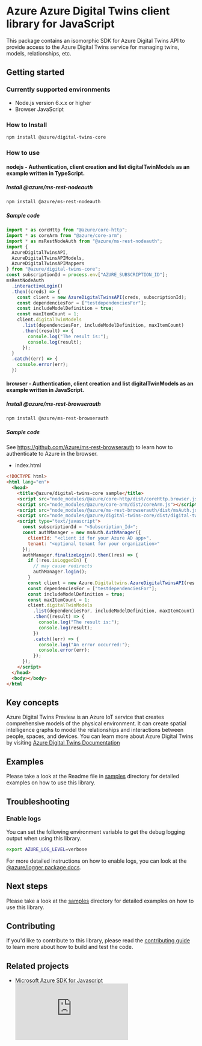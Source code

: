 # Azure Azure Digital Twins client library for JavaScript

This package contains an isomorphic SDK for Azure Digital Twins API to provide access to the Azure Digital Twins service for managing twins, models, relationships, etc.

## Getting started

### Currently supported environments

- Node.js version 6.x.x or higher
- Browser JavaScript

### How to Install

```bash
npm install @azure/digital-twins-core
```

### How to use

#### nodejs - Authentication, client creation and list digitalTwinModels as an example written in TypeScript.

##### Install @azure/ms-rest-nodeauth

```bash
npm install @azure/ms-rest-nodeauth
```

##### Sample code

```typescript
import * as coreHttp from "@azure/core-http";
import * as coreArm from "@azure/core-arm";
import * as msRestNodeAuth from "@azure/ms-rest-nodeauth";
import {
  AzureDigitalTwinsAPI,
  AzureDigitalTwinsAPIModels,
  AzureDigitalTwinsAPIMappers
} from "@azure/digital-twins-core";
const subscriptionId = process.env["AZURE_SUBSCRIPTION_ID"];
msRestNodeAuth
  .interactiveLogin()
  .then((creds) => {
    const client = new AzureDigitalTwinsAPI(creds, subscriptionId);
    const dependenciesFor = ["testdependenciesFor"];
    const includeModelDefinition = true;
    const maxItemCount = 1;
    client.digitalTwinModels
      .list(dependenciesFor, includeModelDefinition, maxItemCount)
      .then((result) => {
        console.log("The result is:");
        console.log(result);
      });
  }
  .catch((err) => {
    console.error(err);
  })
```

#### browser - Authentication, client creation and list digitalTwinModels as an example written in JavaScript.

##### Install @azure/ms-rest-browserauth

```bash
npm install @azure/ms-rest-browserauth
```

##### Sample code

See https://github.com/Azure/ms-rest-browserauth to learn how to authenticate to Azure in the browser.

- index.html

```html
<!DOCTYPE html>
<html lang="en">
  <head>
    <title>@azure/digital-twins-core sample</title>
    <script src="node_modules/@azure/core-http/dist/coreHttp.browser.js"></script>
    <script src="node_modules/@azure/core-arm/dist/coreArm.js"></script>
    <script src="node_modules/@azure/ms-rest-browserauth/dist/msAuth.js"></script>
    <script src="node_modules/@azure/digital-twins-core/dist/digital-twins-core.js"></script>
    <script type="text/javascript">
      const subscriptionId = "<Subscription_Id>";
      const authManager = new msAuth.AuthManager({
        clientId: "<client id for your Azure AD app>",
        tenant: "<optional tenant for your organization>"
      });
      authManager.finalizeLogin().then((res) => {
        if (!res.isLoggedIn) {
          // may cause redirects
          authManager.login();
        }
        const client = new Azure.Digitaltwins.AzureDigitalTwinsAPI(res.creds, subscriptionId);
        const dependenciesFor = ["testdependenciesFor"];
        const includeModelDefinition = true;
        const maxItemCount = 1;
        client.digitalTwinModels
          .list(dependenciesFor, includeModelDefinition, maxItemCount)
          .then((result) => {
            console.log("The result is:");
            console.log(result);
          })
          .catch((err) => {
            console.log("An error occurred:");
            console.error(err);
          });
      });
    </script>
  </head>
  <body></body>
</html
```

## Key concepts

Azure Digital Twins Preview is an Azure IoT service that creates comprehensive models of the physical environment. It can create spatial intelligence graphs to model the relationships and interactions between people, spaces, and devices.
You can learn more about Azure Digital Twins by visiting [Azure Digital Twins Documentation](https://docs.microsoft.com/azure/digital-twins/)

## Examples

Please take a look at the Readme file in
[samples](https://github.com/Azure/azure-sdk-for-js/tree/master/sdk/digitaltwins/digital-twins-core/samples)
directory for detailed examples on how to use this library.

## Troubleshooting

### Enable logs

You can set the following environment variable to get the debug logging output when using this library.

```bash
export AZURE_LOG_LEVEL=verbose
```

For more detailed instructions on how to enable logs, you can look at the [@azure/logger package docs](https://github.com/Azure/azure-sdk-for-js/tree/master/sdk/core/logger).

## Next steps

Please take a look at the
[samples](https://github.com/Azure/azure-sdk-for-js/tree/master/sdk/digitaltwins/digital-twins-core/samples)
directory for detailed examples on how to use this library.

## Contributing

If you'd like to contribute to this library, please read the [contributing guide](https://github.com/Azure/azure-sdk-for-js/blob/master/CONTRIBUTING.md) to learn more about how to build and test the code.

## Related projects

- [Microsoft Azure SDK for Javascript](https://github.com/Azure/azure-sdk-for-js)
  ![Impressions](https://github.com/Azure/azure-sdk-for-js/tree/master/sdk/digitaltwins/digital-twins-core/README.md)

